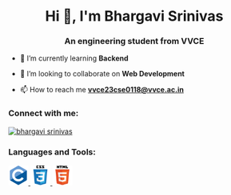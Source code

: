 <h1 align="center">Hi 👋, I'm Bhargavi Srinivas</h1>
<h3 align="center">An engineering student from VVCE</h3>

- 🌱 I’m currently learning **Backend**

- 👯 I’m looking to collaborate on **Web Development**

- 📫 How to reach me **vvce23cse0118@vvce.ac.in**

<h3 align="left">Connect with me:</h3>
<p align="left">
<a href="https://linkedin.com/in/bhargavi srinivas" target="blank"><img align="center" src="https://raw.githubusercontent.com/rahuldkjain/github-profile-readme-generator/master/src/images/icons/Social/linked-in-alt.svg" alt="bhargavi srinivas" height="30" width="40" /></a>
</p>

<h3 align="left">Languages and Tools:</h3>
<p align="left"> <a href="https://www.cprogramming.com/" target="_blank" rel="noreferrer"> <img src="https://raw.githubusercontent.com/devicons/devicon/master/icons/c/c-original.svg" alt="c" width="40" height="40"/> </a> <a href="https://www.w3schools.com/css/" target="_blank" rel="noreferrer"> <img src="https://raw.githubusercontent.com/devicons/devicon/master/icons/css3/css3-original-wordmark.svg" alt="css3" width="40" height="40"/> </a> <a href="https://www.w3.org/html/" target="_blank" rel="noreferrer"> <img src="https://raw.githubusercontent.com/devicons/devicon/master/icons/html5/html5-original-wordmark.svg" alt="html5" width="40" height="40"/> </a> </p>
